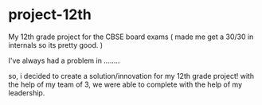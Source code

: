 # project-12th
My 12th grade project for the CBSE board exams ( made me get a 30/30 in internals so its pretty good. )

I've always had a problem in ........

so, i decided to create a solution/innovation for my 12th grade project!
with the help of my team of 3, we were able to complete with the help of my leadership.
